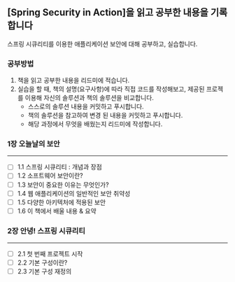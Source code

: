 ## [Spring Security in Action]을 읽고 공부한 내용을 기록합니다

스프링 시큐리티를 이용한 애플리케이션 보안에 대해 공부하고, 실습합니다.

### 공부방법

1. 책을 읽고 공부한 내용을 리드미에 적습니다.
2. 실습을 할 때, 책의 설명(요구사항)에 따라 직접 코드를 작성해보고, 제공된 프로젝를 이용해 자신의 솔루션과 책의 솔루션을 비교합니다.
    - 스스로의 솔루션 내용을 커밋하고 푸시합니다.
    - 책의 솔루션을 참고하여 변경 된 내용을 커밋하고 푸시합니다.
    - 해당 과정에서 무엇을 배웠는지 리드미에 작성합니다.



### 1장 오늘날의 보안
---
- [ ]  1.1 스프링 시큐리티 : 개념과 장점
- [ ]  1.2 소프트웨어 보안이란?
- [ ]  1.3 보안이 중요한 이유는 무엇인가?
- [ ]  1.4 웹 애플리케이션의 일반적인 보안 취약성
- [ ]  1.5 다양한 아키텍처에 적용된 보안
- [ ]  1.6 이 책에서 배울 내용 & 요약

### 2장 안녕! 스프링 시큐리티
---
- [ ]  2.1 첫 번째 프로젝트 시작
- [ ]  2.2 기본 구성이란?
- [ ]  2.3 기본 구성 재정의
